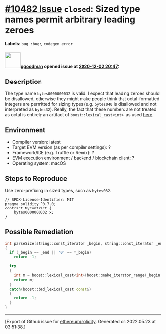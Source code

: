 # [\#10482 Issue](https://github.com/ethereum/solidity/issues/10482) `closed`: Sized type names permit arbitrary leading zeroes
**Labels**: `bug :bug:`, `codegen error`


#### <img src="https://avatars.githubusercontent.com/u/43664?u=bd8e1ceb95a7b9771432c59ddcbf7903485eed66&v=4" width="50">[pgoodman](https://github.com/pgoodman) opened issue at [2020-12-02 20:47](https://github.com/ethereum/solidity/issues/10482):

<!--## Prerequisites

- First, many thanks for taking part in the community. We really appreciate that.
- We realize there is a lot of information requested here. We ask only that you do your best to provide as much information as possible so we can better help you.
- Support questions are better asked in one of the following locations:
	- [Solidity chat](https://gitter.im/ethereum/solidity)
	- [Stack Overflow](https://ethereum.stackexchange.com/)
- Ensure the issue isn't already reported.
- The issue should be reproducible with the latest solidity version; however, this isn't a hard requirement and being reproducible with an older version is sufficient.
-->

## Description

The type name `bytes0000000032` is valid. I expect that leading zeroes should be disallowed, otherwise they might make people think that octal-formatted integers are permitted for sizing types (e.g. `bytes040` is disallowed and not interpreted as `bytes32`). Really, the fact that these numbers are not treated as octal is entirely an artifact of `boost::lexical_cast<int>`, as used [here](https://github.com/ethereum/solidity/blob/develop/liblangutil/Token.cpp#L133).

## Environment

- Compiler version: latest
- Target EVM version (as per compiler settings): ?
- Framework/IDE (e.g. Truffle or Remix): ?
- EVM execution environment / backend / blockchain client: ?
- Operating system: macOS

## Steps to Reproduce

Use zero-prefixing in sized types, such as `bytes032`.

```solidity
// SPDX-License-Identifier: MIT
pragma solidity ^0.7.0;
contract MyContract {
    bytes0000000032 x;
}
```

## Possible Remediation

```c++
int parseSize(string::const_iterator _begin, string::const_iterator _end)
{
  if (_begin == _end || '0' == *_begin)
    return -1;

  try
  {
    int m = boost::lexical_cast<int>(boost::make_iterator_range(_begin, _end));
    return m;
  }
  catch(boost::bad_lexical_cast const&)
  {
    return -1;
  }
}
```




-------------------------------------------------------------------------------



[Export of Github issue for [ethereum/solidity](https://github.com/ethereum/solidity). Generated on 2022.05.23 at 03:51:38.]
